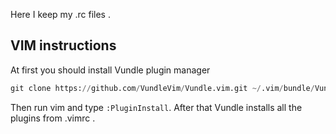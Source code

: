 Here I keep my .rc files .

## VIM instructions

At first you should install Vundle plugin manager

```python
git clone https://github.com/VundleVim/Vundle.vim.git ~/.vim/bundle/Vundle.vim
```
Then run vim and type `:PluginInstall`. After that Vundle installs all the plugins from .vimrc .
